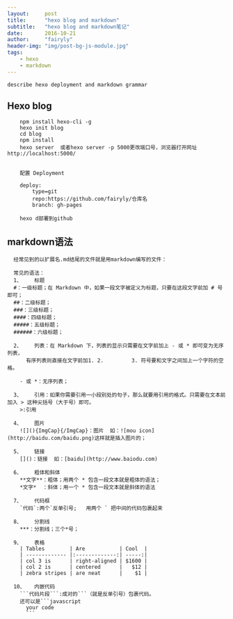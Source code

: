 ```yaml
---
layout:     post
title:      "hexo blog and markdown"
subtitle:   "hexo blog and markdown笔记"
date:       2016-10-21
author:     "fairyly"
header-img: "img/post-bg-js-module.jpg"
tags:
    - hexo
    - markdown
---
```


>
    describe hexo deployment and markdown grammar

## Hexo blog 

        npm install hexo-cli -g
        hexo init blog
        cd blog
        npm install
        hexo server  或者hexo server -p 5000更改端口号，浏览器打开网址http://localhost:5000/


        配置 Deployment
   	
        deploy:
            type=git
            repo:https://github.com/fairyly/仓库名
            branch: gh-pages

        hexo d部署到github

## markdown语法
      
      经常见到的以扩展名.md结尾的文件就是用markdown编写的文件：

      常见的语法：
      1、	标题
      #：一级标题；在 Markdown 中，如果一段文字被定义为标题，只要在这段文字前加 # 号即可；
      ##：二级标题；
      ###：三级标题；
      ####：四级标题；
      #####：五级标题；
      ######：六级标题；

      2、	列表：在 Markdown 下，列表的显示只需要在文字前加上 - 或 * 即可变为无序列表，  
          有序列表则直接在文字前加1. 2. 		3. 符号要和文字之间加上一个字符的空格。

        - 或 *：无序列表；

      3、	引用：如果你需要引用一小段别处的句子，那么就要用引用的格式。只需要在文本前加入 > 这种尖括号（大于号）即可。
        >:引用

      4、	图片
        ![](){ImgCap}{/ImgCap}：图片  如：![mou icon](http://baidu.com/baidu.png)这样就是插入图片的；

      5、	链接
        []()：链接  如：[baidu](http://www.baiodu.com)

      6、	粗体和斜体
        **文字**：粗体；用两个 * 包含一段文本就是粗体的语法；
        *文字*  ：斜体；用一个 * 包含一段文本就是斜体的语法

      7、	代码框
        `代码`:两个`反单引号;   用两个 ` 把中间的代码包裹起来

      8、	分割线
        ***：分割线；三个*号；

      9、	表格
        | Tables        | Are           | Cool  |
        | ------------- |:-------------:| -----:|
        | col 3 is      | right-aligned | $1600 |
        | col 2 is      | centered      |   $12 |
        | zebra stripes | are neat      |    $1 |

      10、	内嵌代码
        ```代码片段```:成对的```（就是反单引号）包裹代码。
        还可以是```javascript
          your code
          ```
    

